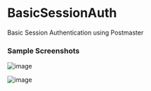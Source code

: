 # BasicSessionAuth
 Basic Session Authentication using Postmaster
 <h3>Sample Screenshots</h3>

 ![image](https://github.com/user-attachments/assets/ffb924e6-362d-42eb-a63e-94b4aa2144bd)

 ![image](https://github.com/user-attachments/assets/6e636c2a-d0e7-4e31-9565-e028caa6a714)

